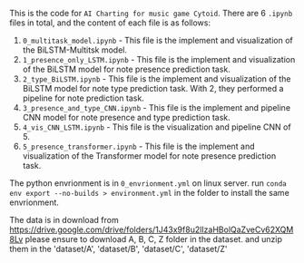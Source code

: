This is the code for `AI Charting for music game Cytoid`.
There are 6 `.ipynb` files in total, and the content of each file is as follows:

1. `0_multitask_model.ipynb` - This file is the implement and visualization of the BiLSTM-Multitsk model.
2. `1_presence_only_LSTM.ipynb` - This file is the implement and visualization of the BiLSTM model for note presence prediction task.
3. `2_type_BiLSTM.ipynb` - This file is the implement and visualization of the BiLSTM model for note type prediction task.  With 2, they performed a pipeline for note prediction task.
4. `3_presence_and_type_CNN.ipynb` - This file is the implement and pipeline CNN model for note presence and type prediction task.
5. `4_vis_CNN_LSTM.ipynb` - This file is the visualization and pipeline CNN of 5.
6. `5_presence_transformer.ipynb` - This file is the implement and visualization of the Transformer model for note presence prediction task.

The python envrionment is in `0_envrionment.yml` on linux server. run `conda env export --no-builds > environment.yml` in the folder to install the same envrionment.

The data is in download from https://drive.google.com/drive/folders/1J43x9f8u2lIzaHBolQaZveCv62XQM8Lv
please ensure to download A, B, C, Z folder in the dataset. and unzip them in the 'dataset/A', 'dataset/B', 'dataset/C', 'dataset/Z'